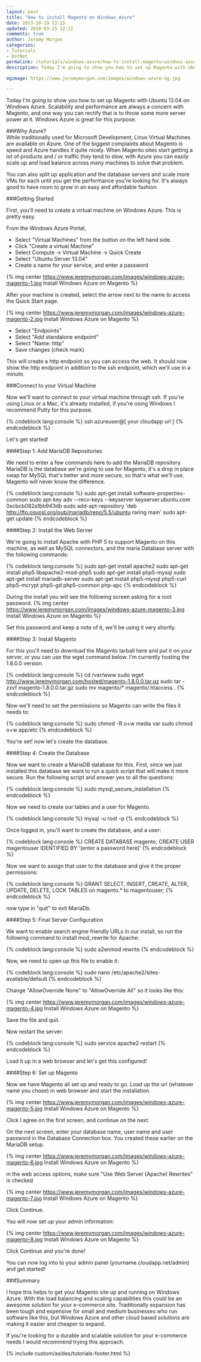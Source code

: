 ```yaml
---
layout: post
title: "How to install Magento on Windows Azure"
date: 2013-10-19 13:15
updated: 2018-03-25 12:22
comments: true
author: Jeremy Morgan
categories:
- Tutorials
- DotNet
permalink: /tutorials/windows-azure/how-to-install-magento-windows-azure/
description: Today I'm going to show you how to set up Magento with Ubuntu 13.04 on Windows Azure. Scalability and performance are always a concern with Magento, and one way you can rectify that is to throw some more server power at it. Windows Azure is great for this purpose.

ogimage: https://www.jeremymorgan.com/images/windows-azure-og.jpg

---
```


Today I'm going to show you how to set up Magento with Ubuntu 13.04 on Windows Azure. Scalability and performance are always a concern with Magento, and one way you can rectify that is to throw some more server power at it. Windows Azure is great for this purpose. 
<!-- more -->
###Why Azure?   
While traditionally used for Microsoft Development, Linux Virtual Machines are available on Azure. One of the biggest complaints about Magento is speed and Azure handles it quite nicely. When Magento sites start getting a lot of products and / or traffic they tend to slow, with Azure you can easily scale up and load balance across many machines to solve that problem.

You can also split up application and the database servers and scale more VMs for each until you get the performance you're looking for. It's always good to have room to grow in an easy and affordable fashion.


###Getting Started

First, you'll need to create a virtual machine on Windows Azure. This is pretty easy. 

From the Windows Azure Portal, 

- Select "Virtual Machines" from the button on the left hand side. 
- Click "Create a virtual Machine"
- Select Compute -> Virtual Machine -> Quick Create
- Select "Ubuntu Server 13.04"
- Create a name for your service, and enter a password
  
{% img center https://www.jeremymorgan.com/images/windows-azure-magento-1.jpg Install Windows Azure on Magento %}

After your machine is created, select the arrow next to the name to access the Quick Start page. 

{% img center https://www.jeremymorgan.com/images/windows-azure-magento-2.jpg Install Windows Azure on Magento %}

- Select "Endpoints"
- Select "Add standalone endpoint"
- Select "Name: http"
- Save changes (check mark)

This will create a http endpoint so you can access the web. It should now show the http endpoint in addition to the ssh endpoint, which we'll use in a minute. 

###Connect to your Virtual Machine

Now we'll want to connect to your virtual machine through ssh. If you're using Linux or a Mac, it's already installed, if you're using Windows I recommend Putty for this purpose. 

{% codeblock lang:console %}
ssh azureuser@[ your cloudapp url ]
{% endcodeblock %}

Let's get started!   

####Step 1: Add MariaDB Repositories

We need to enter a few commands here to add the MariaDB repository. MariaDB is the database we're going to use for Magento, it's a drop in place swap for MySQL that's better and more secure, so that's what we'll use. Magento will never know the difference. 

{% codeblock lang:console %}
sudo apt-get install software-properties-common
sudo apt-key adv --recv-keys --keyserver keyserver.ubuntu.com 0xcbcb082a1bb943db
sudo add-apt-repository 'deb http://ftp.osuosl.org/pub/mariadb/repo/5.5/ubuntu raring main'
sudo apt-get update
{% endcodeblock %}

####Step 2: Install the Web Server

We're going to install Apache with PHP 5 to support Magento on this machine, as well as MySQL connectors, and the maria Database server with the following commands:  
  
{% codeblock lang:console %}
sudo apt-get install apache2
sudo apt-get install php5 libapache2-mod-php5
sudo apt-get install php5-mysql
sudo apt-get install mariadb-server
sudo apt-get install php5-mysql php5-curl php5-mcrypt php5-gd php5-common php-apc
{% endcodeblock %}
  
During the install you will see the following screen asking for a root password.
{% img center https://www.jeremymorgan.com/images/windows-azure-magento-3.jpg Install Windows Azure on Magento %}

Set this password and keep a note of it, we'll be using it very shortly. 

####Step 3: Install Magento

For this you'll need to download the Magento tarball here and put it on your server, or you can use the wget command below. I'm currently hosting the 1.8.0.0 version. 

{% codeblock lang:console %}
cd /var/www
sudo wget http://www.jeremymorgan.com/hosted/magento-1.8.0.0.tar.gz 
sudo tar -zxvf magento-1.8.0.0.tar.gz 
sudo mv magento/* magento/.htaccess .
{% endcodeblock %}

Now we'll need to set the permissions so Magento can write the files it needs to:

{% codeblock lang:console %}
sudo chmod -R o+w media var
sudo chmod o+w app/etc
{% endcodeblock %}

You're set! now let's create the database.

####Step 4: Create the Database

Now we want to create a MariaDB database for this. First, since we just installed this database we want to run a quick script that will make it more secure. Run the following script and answer yes to all the questions:

{% codeblock lang:console %}
sudo mysql_secure_installation
{% endcodeblock %}

Now we need to create our tables and a user for Magento. 

{% codeblock lang:console %}
mysql -u root -p
{% endcodeblock %}

Once logged in, you'll want to create the database, and a user:

{% codeblock lang:console %}
CREATE DATABASE magento;
CREATE USER magentouser IDENTIFIED BY '(enter a password here)'
{% endcodeblock %}

Now we want to assign that user to the database and give it the proper permissions:  

{% codeblock lang:console %}
GRANT SELECT, INSERT, CREATE, ALTER, UPDATE, DELETE, LOCK TABLES on magento.* to magentouser;
{% endcodeblock %}

now type in "quit" to exit MariaDb.

####Step 5: Final Server Configuration

We want to enable search engine friendly URLs in our install, so run the following command to install mod_rewrite for Apache:

{% codeblock lang:console %}
sudo a2enmod rewrite
{% endcodeblock %}

Now, we need to open up this file to enable it:

{% codeblock lang:console %}
sudo nano /etc/apache2/sites-available/default
{% endcodeblock %}

Change "AllowOverride None" to "AllowOverride All" so it looks like this:

{% img center https://www.jeremymorgan.com/images/windows-azure-magento-4.jpg Install Windows Azure on Magento %}
  
Save the file and quit.   
  
Now restart the server:

{% codeblock lang:console %}
sudo service apache2 restart
{% endcodeblock %}

Load it up in a web browser and let's get this configured! 

####Step 6: Set up Magento

Now we have Magento all set up and ready to go. Load up the url (whatever name you chose) in web browser and start the installation. 

{% img center https://www.jeremymorgan.com/images/windows-azure-magento-5.jpg Install Windows Azure on Magento %}

Click I agree on the first screen, and continue on the next. 

On the next screen, enter your database name, user name and user password in the Database Connection box. You created these earlier on the MariaDB setup. 

{% img center https://www.jeremymorgan.com/images/windows-azure-magento-6.jpg Install Windows Azure on Magento %}

in the web access options, make sure "Use Web Server (Apache) Rewrites" is checked

{% img center https://www.jeremymorgan.com/images/windows-azure-magento-7.jpg Install Windows Azure on Magento %}

Click Continue.

You will now set up your admin information:

{% img center https://www.jeremymorgan.com/images/windows-azure-magento-8.jpg Install Windows Azure on Magento %}

Click Continue and you're done!  
  
You can now log into to your admin panel (yourname.cloudapp.net/admin) and get started!  
  
###Summary
 
I hope this helps to get your Magento site up and running on Windows Azure. With the load balancing and scaling capabilities this could be an awesome solution for your e-commerce site. Traditionally expansion has been tough and expensive for small and medium businesses who run software like this, but Windows Azure and other cloud based solutions are making it easier and cheaper to expand.   
  
If you're looking for a durable and scalable solution for your e-commerce needs I would recommend trying this approach. 

{% include custom/asides/tutorials-footer.html %}





